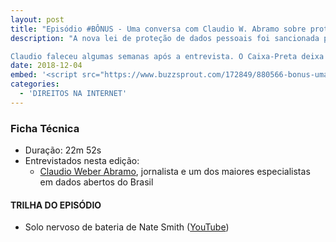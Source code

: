 ```yaml
---
layout: post
title: "Episódio #BÔNUS - Uma conversa com Claudio W. Abramo sobre proteção de dados pessoais"
description: "A nova lei de proteção de dados pessoais foi sancionada pelo presidente Michel Temer em agosto de 2018. Nosso apresentador Sérgio Spagnuolo sentou-se para conversar com um dos maiores especialistas em dados abertos do Brasil, Claudio Weber Abramo, para descobrir como essa nova legislação pode afetar a transparência pública no país. <br><br>

Claudio faleceu algumas semanas após a entrevista. O Caixa-Preta deixa esse episódio como uma memória de seu compromisso com a transparência pública."
date: 2018-12-04
embed: '<script src="https://www.buzzsprout.com/172849/880566-bonus-uma-conversa-com-claudio-w-abramo-sobre-protecao-de-dados-pessoais.js?player=small" type="text/javascript" charset="utf-8"></script>'
categories:
  - 'DIREITOS NA INTERNET'
---
```


### **Ficha Técnica**

- Duração: 22m 52s
- Entrevistados nesta edição:
    - [Claudio Weber Abramo](https://pt.wikipedia.org/wiki/Cl%C3%A1udio_Weber_Abramo), jornalista e um dos maiores especialistas em dados abertos do Brasil

#### TRILHA DO EPISÓDIO

- Solo nervoso de bateria de Nate Smith ([YouTube](https://www.youtube.com/watch?v=5ZKpAPpHm2Q&list=PLAplGRixTk2u7n8O53-mHw5GZCZ6pPIs7&index=18&t=0s))
